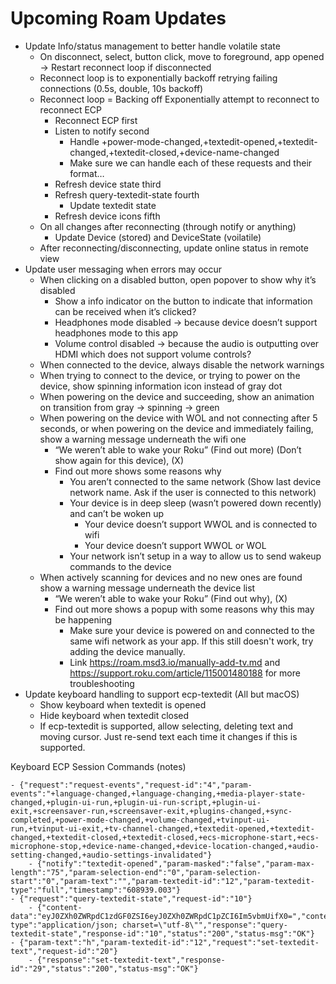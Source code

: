 # Upcoming Roam Updates

- Update Info/status management to better handle volatile state
    - On disconnect, select, button click, move to foreground, app opened -> Restart reconnect loop if disconnected
    - Reconnect loop is to exponentially backoff retrying failing connections (0.5s, double, 10s backoff)
    - Reconnect loop = Backing off Exponentially attempt to reconnect to reconnect ECP
        - Reconnect ECP first
        - Listen to notify second
            - Handle +power-mode-changed,+textedit-opened,+textedit-changed,+textedit-closed,+device-name-changed
            - Make sure we can handle each of these requests and their format…
        - Refresh device state third
        - Refresh query-textedit-state fourth
            - Update textedit state
        - Refresh device icons fifth
    - On all changes after reconnecting (through notify or anything)
        - Update Device (stored) and DeviceState (voilatile)
    - After reconnecting/disconnecting, update online status in remote view
- Update user messaging when errors may occur
    - When clicking on a disabled button, open popover to show why it’s disabled
        - Show a info indicator on the button to indicate that information can be received when it’s clicked?
        - Headphones mode disabled -> because device doesn’t support headphones mode to this app
        - Volume control disabled -> because the audio is outputting over HDMI which does not support volume controls?
    - When connected to the device, always disable the network warnings
    - When trying to connect to the device, or trying to power on the device, show spinning information icon instead of gray dot
    - When powering on the device and succeeding, show an animation on transition from gray -> spinning -> green
    - When powering on the device with WOL and not connecting after 5 seconds, or when powering on the device and immediately failing, show a warning message underneath the wifi one
        - “We weren’t able to wake your Roku” (Find out more) (Don’t show again for this device), (X)
        - Find out more shows some reasons why
            - You aren’t connected to the same network (Show last device network name. Ask if the user is connected to this network)
            - Your device is in deep sleep (wasn’t powered down recently) and can’t be woken up
                - Your device doesn’t support WWOL and is connected to wifi
                - Your device doesn’t support WWOL or WOL
            - Your network isn’t setup in a way to allow us to send wakeup commands to the device
    - When actively scanning for devices and no new ones are found show a warning message underneath the device list
        - “We weren’t able to wake your Roku” (Find out why), (X)
        - Find out more shows a popup with some reasons why this may be happening
            - Make sure your device is powered on and connected to the same wifi network as your app. If this still doesn't work, try adding the device manually.
            - Link https://roam.msd3.io/manually-add-tv.md and https://support.roku.com/article/115001480188 for more troubleshooting 
- Update keyboard handling to support ecp-textedit (All but macOS)
    - Show keyboard when textedit is opened
    - Hide keyboard when textedit closed
    - If ecp-textedit is supported, allow selecting, deleting text and moving cursor. Just re-send text each time it changes if this is supported.


Keyboard ECP Session Commands (notes)

```
- {"request":"request-events","request-id":"4","param-events":"+language-changed,+language-changing,+media-player-state-changed,+plugin-ui-run,+plugin-ui-run-script,+plugin-ui-exit,+screensaver-run,+screensaver-exit,+plugins-changed,+sync-completed,+power-mode-changed,+volume-changed,+tvinput-ui-run,+tvinput-ui-exit,+tv-channel-changed,+textedit-opened,+textedit-changed,+textedit-closed,+textedit-closed,+ecs-microphone-start,+ecs-microphone-stop,+device-name-changed,+device-location-changed,+audio-setting-changed,+audio-settings-invalidated"}
    - {"notify":"textedit-opened","param-masked":"false","param-max-length":"75","param-selection-end":"0","param-selection-start":"0","param-text":"","param-textedit-id":"12","param-textedit-type":"full","timestamp":"608939.003"}
- {"request":"query-textedit-state","request-id":"10"}
    - {"content-data":"eyJ0ZXh0ZWRpdC1zdGF0ZSI6eyJ0ZXh0ZWRpdC1pZCI6Im5vbmUifX0=","content-type":"application/json; charset=\"utf-8\"","response":"query-textedit-state","response-id":"10","status":"200","status-msg":"OK"}
- {"param-text":"h","param-textedit-id":"12","request":"set-textedit-text","request-id":"20"}
    - {"response":"set-textedit-text","response-id":"29","status":"200","status-msg":"OK"}
```
